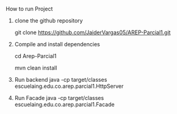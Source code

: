 How to run Project

1. clone the github repository

	git clone https://github.com/JaiderVargas05/AREP-Parcial1.git
	
2. Compile and install dependencies

	cd Arep-Parcial1
	
	mvn clean install
3. Run backend
	java -cp target/classes escuelaing.edu.co.arep.parcial1.HttpServer

4. Run Facade
	java -cp target/classes escuelaing.edu.co.arep.parcial1.Facade